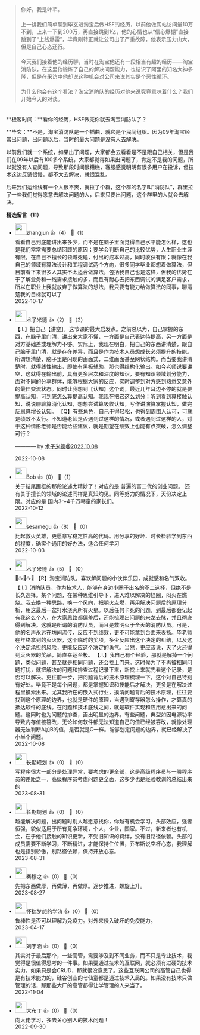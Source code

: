 > 你好，我是叶芊。  
> 　  
> 上一讲我们简单聊到毕玄进淘宝后做HSF的经历，以前他做网站访问量10万不到，上来一下到200万，再直接跳到1亿，他的心情也从“信心爆棚”直接跳到了“上线爆雷”，毕竟刚转正就让公司出了严重故障，他表示压力山大，但是自己心态还行。  
> 　  
> 今天我们接着他的经历聊，当时在淘宝他还有一段相当有趣的经历——淘宝消防队，在这里他锻炼了自己的解决问题能力，也结识了阿里的知名大神多隆，但是在采访中他却说这种机会对公司来说其实是个恶性循环。  
> 　  
> 为什么他会有这个看法？淘宝消防队的经历对他来说究竟意味着什么？我们开始今天的对谈。

　  
**极客时间：**看你的经历，HSF做完你就去淘宝消防队了？

**毕玄：**不是，淘宝消防队是一个插曲，就它是个民间组织。因为09年淘宝经常出问题，出问题以后，当时的最大问题是没有人去解决。

以前我们就一个系统，如果出了问题，大家都会去看看是不是跟自己相关，但是我们在09年以后有100多个系统，大家都觉得如果出问题了，肯定不是我的问题，所以就没有人查问题，导致那段时间很糟糕，客服感觉明明有很多用户在投诉，但技术这边反馈很慢，都不大去解决，就很混乱。

后来我们运维线有一个人很不爽，就拉了个群，这个群的名字叫“消防队”，群里拉了一些我们觉得愿意去解决问题的人，后来只要出问题，这个群里的人就会去解决。
<div><strong>精选留言（11）</strong></div><ul>
<li><img src="" width="30px"><span>zhangjun</span> 👍（4） 💬（1）<div>看看自己到底能讲出来多少，而不是在脑子里面觉得自己水平能怎么样，这也是我们常常需要总结回顾的原因；要学会判断自己的比较优势，人生职业生涯有限，在自己不擅长的领域死磕，付出的成本过高，同时收获有限；就像在我自己的领域有算法设计和工程调试两个方向，很多同学毕业都想着做算法，但目前看下来很多人其实不太适合做算法，包括我自己也是这样，但我的优势在于了解业务和一线需求接触的多，而且有耐心去把东西调试的满足客户需求，所以在职业上我就放弃了做算法的想法，我只要有能力给做算法的同事，聊清楚我的目标就可以了</div>2022-10-17</li><br/><li><img src="https://static001.geekbang.org/account/avatar/00/1c/f6/27/c27599ae.jpg" width="30px"><span>术子米德</span> 👍（2） 💬（2）<div>【.I.】把自己【讲空】，这节课的最大启发点。之前总以为，自己掌握的东西，在脑子里门清，讲出来大家不懂，一方面是自己表达待提高，另一方面是对方基础差或理解力不够。实际上，我现在明白，把自己的东西讲清楚，跟自己脑子里门清，就是存在差异，而且是作为技术人员想成长必须提升的技能。所谓想清楚，脑子里是闪现的画面式，二维画面甚至网状结构。而当要我讲清楚时，就得线性输出，即使有黑板辅助，那也得结构化输出。如今老师说要讲空，这就得在输出前，具有更多层次和深度的知识，要有知识领域划分能力，面对不同的分享群体，能够根据大家的反应，实时调整到对方感到熟悉又意外的最佳交流状态。同时让我想到【认知】这个词，最近几年耳边不停的就是要提高认知，可到底怎么算提高认知。我现在把它这么划分：听到看到算接触认知，说说聊聊算消化认知，想想尝试算吸收认知，写作讲演算掌握认知，做完反思算增长认知。
【Q】有些角色，自己干得轻松，也得到周围人认可，可就是绩效不太行。不知道老师是否遇到过这样的情况，或者遇到过这样的人，对于这种情形老师是否能给些建议，就是期望在绩效上也能有点突破，怎么调整可行？

———— by 术子米德@2022.10.08
</div>2022-10-08</li><br/><li><img src="https://static001.geekbang.org/account/avatar/00/16/fd/f9/a2a4955f.jpg" width="30px"><span>Bob</span> 👍（0） 💬（1）<div>关于结尾画框的那段论述太精妙了！对应的是 普遍的富二代的创业问题。
还有关于擅长的领域的论述同样是真知灼见。同等努力的情况下，天份决定上限。对应的是 国内3～4千万琴童的家长们。</div>2022-10-12</li><br/><li><img src="https://thirdwx.qlogo.cn/mmopen/vi_32/Q0j4TwGTfTIwVaTGFBZ0NsgiaHy65FWia9vibUlx6bxxKchg1iblqe6o3kQeLUZZNqJulbzBZsibdedcXW4ojbYaichA/132" width="30px"><span>sesamegu</span> 👍（8） 💬（0）<div>比起救火英雄，更愿意写稳定性高的代码。用分享的好坏、时长检验学到东西的程度，确实个通用的好办法，适合任何学习</div>2022-10-03</li><br/><li><img src="https://static001.geekbang.org/account/avatar/00/1c/f6/27/c27599ae.jpg" width="30px"><span>术子米德</span> 👍（5） 💬（0）<div>🤔☕️🤔☕️🤔
【R】淘宝消防队，喜欢解问题的小伙伴乐园，成就感和名气双收。
【.I.】消防队员，作为技术人，能够在身边小圈子出名的不二选择，但绝不是长久选择。某个问题，在某种思维引导下，进入难以解决的怪圈，闷火在燃烧。我去换一种思路，换一个风向，把明火点燃，再用解决问题后的原理分析，用这最后一盆打水浇灭所有火星。以后任何卡死的问题，到最后都会记起有我这么个人，在大家思路都偏差后，还能梳理出问题的来龙去脉，并且彻底得到解决。这就是所谓的消防队员，而且是救明火于全灭的消防队员。可是，他的名声永远在坊间流传，反应不到绩效，更不可能拿到台面来表扬。毕老师在年终拿到的灭火器，这个临时的奖项，多少反应出这个决定的纠结，以及这个决定承担的风险，更能反应这个决定的勇气。当然，更应该说，灭了火还得到灭火器的奖品，简直幸运至极。
【.I.】我自己有个经验，那就是解掉一个问题，类似问题，甚至就是相同问题，还会找上门来。这时候为了不再被相同问题打扰，就把解决的问题和排查过程记录下来，新找上来就先看这个记录，是否可以解决。更往前一步，把问题背后的技术原理梳理一下，这个对自己特别有好处。毕竟不是每个问题，都是掌握知识和技能后才解决，更多是在解决过程里摸索出来。尤其我所在的嵌入式行业，摸清问题背后的技术原理，往往要找到这个原理的边界，也就是硬件的原理，当遇到寄存器怎么操作，才算真的抵达软件的底线。在问题和技术底线之间，就是软件实现和应用惹出来的问题。这同时也为问题的排查，画出明显的边界。有些问题，典型如因电源功率导致内存值被篡改，无论如何软件都无法知道自己的值已经被篡改，就像处理器无法判断A加B的值，是否就是C一样。能够划定问题的边界，就已经解决了小半个问题。
</div>2022-10-08</li><br/><li><img src="https://static001.geekbang.org/account/avatar/00/0f/8d/c4/6f97daea.jpg" width="30px"><span>长期规划</span> 👍（0） 💬（0）<div>写程序很大一部分是处理异常，要考虑的更全部，这是高级程序员与一般程序员的差距之一，高级程序员考虑问题更全面，这多少也是经验教训的总结出来的</div>2023-08-31</li><br/><li><img src="https://static001.geekbang.org/account/avatar/00/0f/8d/c4/6f97daea.jpg" width="30px"><span>长期规划</span> 👍（0） 💬（0）<div>越能解决问题，出问题时别人越愿意找你，你越有机会学习。头部效应，强者恒强，貌似适用于所有竞争环境，个人，企业，国家。不过，新来者也有机会，在于他们接触的知识更新，不受旧知识的羁绊，没有旧路径依赖。头部的成员需要不断学习，不断精进，才能保持住位置，乔布斯说空杯心态，我理解也是指别骄傲，别路径依赖，保持开放心态。</div>2023-08-31</li><br/><li><img src="https://static001.geekbang.org/account/avatar/00/16/b9/19/f4ef2c9a.jpg" width="30px"><span>秦穆之</span> 👍（0） 💬（0）<div>先把东西做厚，再做薄，再做厚。逐步推进，螺旋上升。</div>2023-08-27</li><br/><li><img src="https://static001.geekbang.org/account/avatar/00/1d/3f/0d/1e8dbb2c.jpg" width="30px"><span>怀揣梦想的学渣</span> 👍（0） 💬（0）<div>鲁棒性是否可以理解为免疫力。对外来侵入破坏的免疫能力。</div>2023-04-17</li><br/><li><img src="https://static001.geekbang.org/account/avatar/00/2e/e1/bf/54aac2e4.jpg" width="30px"><span>刘宇涵</span> 👍（0） 💬（0）<div>其实对于最后那个，一些高管，需要涉及到不同业务，而不只是专业技术，我觉得是很值得思考的一件事。如果要通过技术的互联网，就必须有过硬的技术实力，如果只是会CRUD，那就很没意思了。这些互联网公司的高管自己也得是有技术能力的，硅谷创业的七仙童都是通过技术入局的。如果没有技术只做管理的话，那那些大厂的高管都得让学管理的人来当了。</div>2022-11-04</li><br/><li><img src="https://static001.geekbang.org/account/avatar/00/15/34/b0/8d14a2a1.jpg" width="30px"><span>大布丁</span> 👍（0） 💬（0）<div>向大佬学习，多去关心别人的技术问题！</div>2022-09-30</li><br/>
</ul>